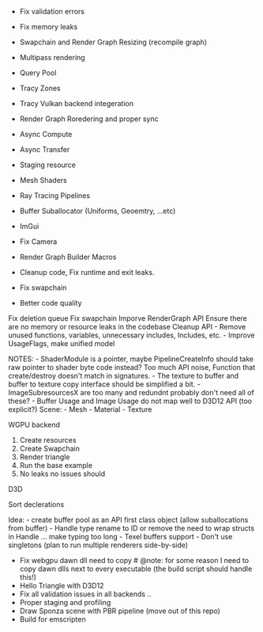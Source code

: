 - Fix validation errors
- Fix memory leaks
- Swapchain and Render Graph Resizing (recompile graph)
- Multipass rendering
- Query Pool
- Tracy Zones
- Tracy Vulkan backend integeration
- Render Graph Roredering and proper sync
- Async Compute
- Async Transfer
- Staging resource
- Mesh Shaders
- Ray Tracing Pipelines
- Buffer Suballocator (Uniforms, Geoemtry, ...etc)
- ImGui
- Fix Camera

- Render Graph Builder Macros

- Cleanup code, Fix runtime and exit leaks.
- Fix swapchain
- Better code quality

Fix deletion queue
Fix swapchain
Imporve RenderGraph API
Ensure there are no memory or resource leaks in the codebase
Cleanup API
    - Remove unused functions, variables, unnecessary includes, Includes, etc.
    - Improve UsageFlags, make unified model

NOTES:
    - ShaderModule is a pointer, maybe Pipeline<T>CreateInfo should take raw pointer to shader byte code instead?
    Too much API noise, Function that create/destroy doesn't match in signatures.
    - The texture to buffer and buffer to texture copy interface should be simplified a bit.
    <!-- - BlitImage is not portable for WebGPU and D3D12 APIs -->
    - ImageSubresourcesX are too many and redundnt probably don't need all of these?
    - Buffer Usage and Image Usage do not map well to D3D12 API (too explicit?)
    <!-- - CompareOperator and SamplerCompare function are same -->
Scene:
    - Mesh
    - Material
    - Texture


WGPU backend
1. Create resources
2. Create Swapchain
3. Render triangle
4. Run the base example
5. No leaks no issues should

D3D

Sort declerations


Idea:
    - create buffer pool as an API first class object (allow suballocations from buffer)
    - Handle type rename to ID or remove the need to wrap structs in Handle ... make typing too long
    - Texel buffers support
    - Don't use singletons (plan to run multiple renderers side-by-side)



- Fix webgpu dawn dll need to copy # @note: for some reason I need to copy dawn dlls next to every executable (the build script should handle this!)
- Hello Triangle with D3D12
- Fix all validation issues in all backends ..
- Proper staging and profiling
- Draw Sponza scene with PBR pipeline (move out of this repo)
- Build for emscripten
